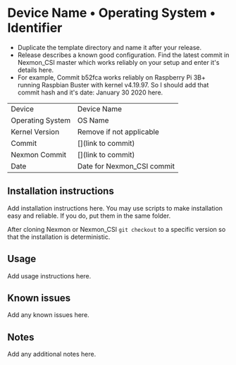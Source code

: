 # Device Name &bull; Operating System &bull; Identifier

* Duplicate the template directory and name it after your release.
* Release describes a known good configuration. Find the latest commit in Nexmon_CSI master which works reliably on your setup and enter it's details here.
* For example, Commit b52fca works reliably on Raspberry Pi 3B+ running Raspbian Buster with kernel v4.19.97. So I should add that commit hash and it's date: January 30 2020 here.

|||
|---|---|
|Device|Device Name|
|Operating System|OS Name|
|Kernel Version|Remove if not applicable|  
|Commit|[<commit hash>](link to commit)|
|Nexmon Commit|[<commit hash>](link to commit)|
|Date| Date for Nexmon_CSI commit|


## Installation instructions

Add installation instructions here. You may use scripts to make installation easy and reliable. If you do, put them in the same folder.

After cloning Nexmon or Nexmon_CSI `git checkout` to a specific version so that the installation is deterministic.

## Usage

Add usage instructions here. 

## Known issues

Add any known issues here.

## Notes

Add any additional notes here.

